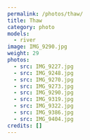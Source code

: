 ```yaml
---
permalink: /photos/thaw/
title: Thaw
category: photo
models:
  - river
image: IMG_9290.jpg
weight: 29
photos:
  - src: IMG_9227.jpg
  - src: IMG_9248.jpg
  - src: IMG_9270.jpg
  - src: IMG_9273.jpg
  - src: IMG_9290.jpg
  - src: IMG_9319.jpg
  - src: IMG_9322.jpg
  - src: IMG_9386.jpg
  - src: IMG_9404.jpg
credits: []
---
```

